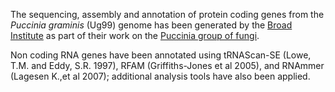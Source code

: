 The sequencing, assembly and annotation of protein coding genes from
the *Puccinia graminis* (Ug99) genome has been generated by the
[Broad Institute](http://www.broadinstitute.org/) as part of their work on the
[Puccinia group of fungi](http://www.broadinstitute.org/annotation/genome/puccinia_group/Info.html).

Non coding RNA genes have been annotated using tRNAScan-SE (Lowe, T.M.
and Eddy, S.R. 1997), RFAM (Griffiths-Jones et al 2005), and RNAmmer
(Lagesen K.,et al 2007); additional analysis tools have also been
applied.
